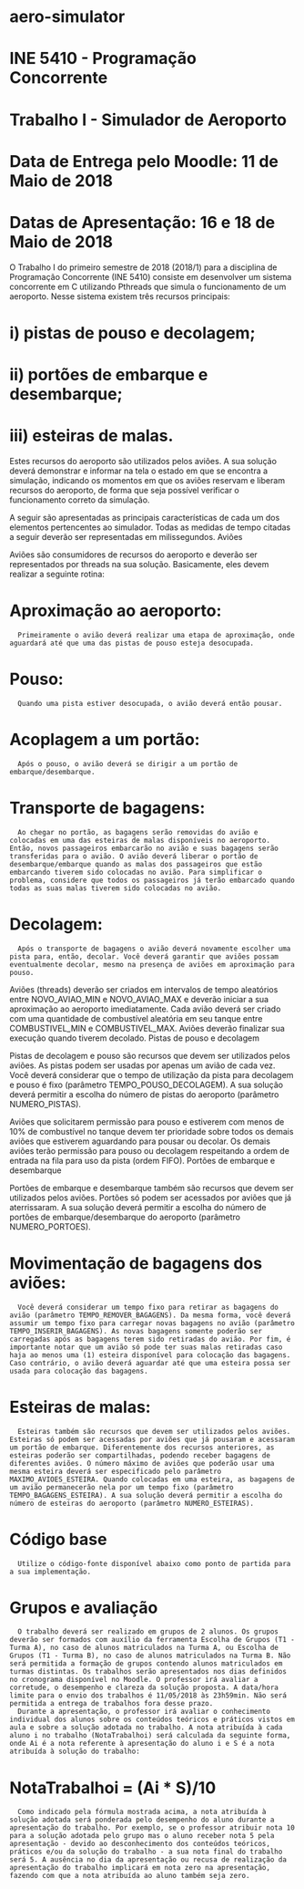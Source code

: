 # aero-simulator

# INE 5410 - Programação Concorrente
# Trabalho I - Simulador de Aeroporto
# Data de Entrega pelo Moodle: 11 de Maio de 2018
# Datas de Apresentação: 16 e 18 de Maio de 2018

O Trabalho I do primeiro semestre de 2018 (2018/1) para a disciplina de Programação Concorrente (INE 5410) consiste em desenvolver um sistema concorrente em C utilizando Pthreads que simula o funcionamento de um aeroporto. Nesse sistema existem três recursos principais: 

# i) pistas de pouso e decolagem; 
# ii) portões de embarque e desembarque;
# iii) esteiras de malas. 

Estes recursos do aeroporto são utilizados pelos aviões. A sua solução deverá demonstrar e informar na tela o estado em que se encontra a simulação, indicando os momentos em que os aviões reservam e liberam recursos do aeroporto, de forma que seja possível verificar o funcionamento correto da simulação.

A seguir são apresentadas as principais características de cada um dos elementos pertencentes ao simulador. Todas as medidas de tempo citadas a seguir deverão ser representadas em milissegundos.
Aviões

Aviões são consumidores de recursos do aeroporto e deverão ser representados por threads na sua solução. Basicamente, eles devem realizar a seguinte rotina:

# Aproximação ao aeroporto:
      Primeiramente o avião deverá realizar uma etapa de aproximação, onde aguardará até que uma das pistas de pouso esteja desocupada.
# Pouso:
      Quando uma pista estiver desocupada, o avião deverá então pousar.
# Acoplagem a um portão:
      Após o pouso, o avião deverá se dirigir a um portão de embarque/desembarque.
# Transporte de bagagens: 
      Ao chegar no portão, as bagagens serão removidas do avião e colocadas em uma das esteiras de malas disponíveis no aeroporto. Então, novos passageiros embarcarão no avião e suas bagagens serão transferidas para o avião. O avião deverá liberar o portão de desembarque/embarque quando as malas dos passageiros que estão embarcando tiverem sido colocadas no avião. Para simplificar o problema, considere que todos os passageiros já terão embarcado quando todas as suas malas tiverem sido colocadas no avião.
# Decolagem: 
      Após o transporte de bagagens o avião deverá novamente escolher uma pista para, então, decolar. Você deverá garantir que aviões possam eventualmente decolar, mesmo na presença de aviões em aproximação para pouso.

Aviões (threads) deverão ser criados em intervalos de tempo aleatórios entre NOVO_AVIAO_MIN e NOVO_AVIAO_MAX e deverão iniciar a sua aproximação ao aeroporto imediatamente. Cada avião deverá ser criado com uma quantidade de combustível aleatória em seu tanque entre COMBUSTIVEL_MIN e COMBUSTIVEL_MAX. Aviões deverão finalizar sua execução quando tiverem decolado.
Pistas de pouso e decolagem

Pistas de decolagem e pouso são recursos que devem ser utilizados pelos aviões. As pistas podem ser usadas por apenas um avião de cada vez. Você deverá considerar que o tempo de utilização da pista para decolagem e pouso é fixo (parâmetro TEMPO_POUSO_DECOLAGEM). A sua solução deverá permitir a escolha do número de pistas do aeroporto (parâmetro NUMERO_PISTAS).

Aviões que solicitarem permissão para pouso e estiverem com menos de 10% de combustível no tanque devem ter prioridade sobre todos os demais aviões que estiverem aguardando para pousar ou decolar. Os demais aviões terão permissão para pouso ou decolagem respeitando a ordem de entrada na fila para uso da pista (ordem FIFO).
Portões de embarque e desembarque

Portões de embarque e desembarque também são recursos que devem ser utilizados pelos aviões. Portões só podem ser acessados por aviões que já aterrissaram. A sua solução deverá permitir a escolha do número de portões de embarque/desembarque do aeroporto (parâmetro NUMERO_PORTOES).

# Movimentação de bagagens dos aviões:
      Você deverá considerar um tempo fixo para retirar as bagagens do avião (parâmetro TEMPO_REMOVER_BAGAGENS). Da mesma forma, você deverá assumir um tempo fixo para carregar novas bagagens no avião (parâmetro TEMPO_INSERIR_BAGAGENS). As novas bagagens somente poderão ser carregadas após as bagagens terem sido retiradas do avião. Por fim, é importante notar que um avião só pode ter suas malas retiradas caso haja ao menos uma (1) esteira disponível para colocação das bagagens. Caso contrário, o avião deverá aguardar até que uma esteira possa ser usada para colocação das bagagens.

# Esteiras de malas:
      Esteiras também são recursos que devem ser utilizados pelos aviões. Esteiras só podem ser acessadas por aviões que já pousaram e acessaram um portão de embarque. Diferentemente dos recursos anteriores, as esteiras poderão ser compartilhadas, podendo receber bagagens de diferentes aviões. O número máximo de aviões que poderão usar uma mesma esteira deverá ser especificado pelo parâmetro MAXIMO_AVIOES_ESTEIRA. Quando colocadas em uma esteira, as bagagens de um avião permanecerão nela por um tempo fixo (parâmetro TEMPO_BAGAGENS_ESTEIRA). A sua solução deverá permitir a escolha do número de esteiras do aeroporto (parâmetro NUMERO_ESTEIRAS).

# Código base
      Utilize o código-fonte disponível abaixo como ponto de partida para a sua implementação. 

# Grupos e avaliação
      O trabalho deverá ser realizado em grupos de 2 alunos. Os grupos deverão ser formados com auxílio da ferramenta Escolha de Grupos (T1 - Turma A), no caso de alunos matriculados na Turma A, ou Escolha de Grupos (T1 - Turma B), no caso de alunos matriculados na Turma B. Não será permitida a formação de grupos contendo alunos matriculados em turmas distintas. Os trabalhos serão apresentados nos dias definidos no cronograma disponível no Moodle. O professor irá avaliar a corretude, o desempenho e clareza da solução proposta. A data/hora limite para o envio dos trabalhos é 11/05/2018 às 23h59min. Não será permitida a entrega de trabalhos fora desse prazo. 
      Durante a apresentação, o professor irá avaliar o conhecimento individual dos alunos sobre os conteúdos teóricos e práticos vistos em aula e sobre a solução adotada no trabalho. A nota atribuída à cada aluno i no trabalho (NotaTrabalhoi) será calculada da seguinte forma, onde Ai é a nota referente à apresentação do aluno i e S é a nota atribuída à solução do trabalho:

# NotaTrabalhoi = (Ai * S)/10

      Como indicado pela fórmula mostrada acima, a nota atribuída à solução adotada será ponderada pelo desempenho do aluno durante a apresentação do trabalho. Por exemplo, se o professor atribuir nota 10 para a solução adotada pelo grupo mas o aluno receber nota 5 pela apresentação - devido ao desconhecimento dos conteúdos teóricos, práticos e/ou da solução do trabalho - a sua nota final do trabalho será 5. A ausência no dia da apresentação ou recusa de realização da apresentação do trabalho implicará em nota zero na apresentação, fazendo com que a nota atribuída ao aluno também seja zero.

